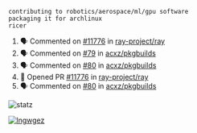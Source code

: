 ```
contributing to robotics/aerospace/ml/gpu software
packaging it for archlinux
ricer
```

<!--START_SECTION:activity-->
1. 🗣 Commented on [#11776](https://github.com/ray-project/ray/issues/11776) in [ray-project/ray](https://github.com/ray-project/ray)
2. 🗣 Commented on [#79](https://github.com/acxz/pkgbuilds/issues/79) in [acxz/pkgbuilds](https://github.com/acxz/pkgbuilds)
3. 🗣 Commented on [#80](https://github.com/acxz/pkgbuilds/issues/80) in [acxz/pkgbuilds](https://github.com/acxz/pkgbuilds)
4. 💪 Opened PR [#11776](https://github.com/ray-project/ray/pull/11776) in [ray-project/ray](https://github.com/ray-project/ray)
5. 🗣 Commented on [#80](https://github.com/acxz/pkgbuilds/issues/80) in [acxz/pkgbuilds](https://github.com/acxz/pkgbuilds)
<!--END_SECTION:activity-->


![statz](https://github-readme-stats.vercel.app/api?username=acxz&include_all_commits=true&show_icons=true)

[![lngwgez](https://github-readme-stats.vercel.app/api/top-langs/?username=acxz&layout=compact)](https://github.com/acxz/github-readme-stats)


<!--
**acxz/acxz** is a ✨ _special_ ✨ repository because its `README.md` (this file) appears on your GitHub profile.

Here are some ideas to get you started:

- 🔭 I’m currently working on ...
- 🌱 I’m currently learning ...
- 👯 I’m looking to collaborate on ...
- 🤔 I’m looking for help with ...
- 💬 Ask me about ...
- 📫 How to reach me: ...
- 😄 Pronouns: ...
- ⚡ Fun fact: ...
-->
